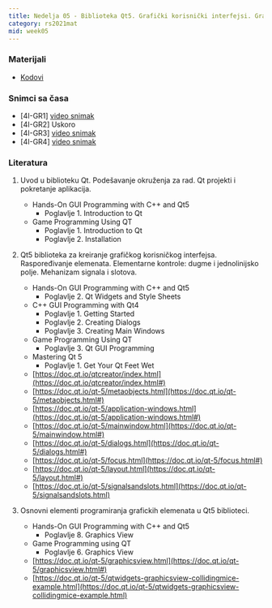 ```yaml
---
title: Nedelja 05 - Biblioteka Qt5. Grafički korisnički interfejsi. Grafička scena.
category: rs2021mat
mid: week05
---
```


### Materijali

- [Kodovi](https://github.com/MATF-RS21/zvanicni-materijali/tree/main/05-graficki-korisnicki-interfejs)

### Snimci sa časa

- [4I-GR1] [video snimak](https://youtu.be/lep81tXXUOM)
- [4I-GR2] Uskoro
- [4I-GR3] [video snimak](http://enastava.matf.bg.ac.rs/~nikola_ajzenhamer/2020-2021/rs/RS%2005/RS%2005_player.html)
- [4I-GR4] [video snimak](https://youtu.be/lep81tXXUOM)

### Literatura

1. Uvod u biblioteku Qt. Podešavanje okruženja za rad. Qt projekti i pokretanje aplikacija.
    - Hands-On GUI Programming with C++ and Qt5
        - Poglavlje 1. Introduction to Qt
    - Game Programming Using QT
        - Poglavlje 1. Introduction to Qt
        - Poglavlje 2. Installation

1. Qt5 biblioteka za kreiranje grafičkog korisničkog interfejsa. Raspoređivanje elemenata. Elementarne kontrole: dugme i jednolinijsko polje. Mehanizam signala i slotova.
    - Hands-On GUI Programming with C++ and Qt5
        - Poglavlje 2. Qt Widgets and Style Sheets
    - C++ GUI Programming with Qt4
        - Poglavlje 1. Getting Started
        - Poglavlje 2. Creating Dialogs
        - Poglavlje 3. Creating Main Windows
    - Game Programming Using QT
        - Poglavlje 3. Qt GUI Programming
    - Mastering Qt 5
        - Poglavlje 1. Get Your Qt Feet Wet
    - [https://doc.qt.io/qtcreator/index.html](https://doc.qt.io/qtcreator/index.html#)
    - [https://doc.qt.io/qt-5/metaobjects.html](https://doc.qt.io/qt-5/metaobjects.html#)
    - [https://doc.qt.io/qt-5/application-windows.html](https://doc.qt.io/qt-5/application-windows.html#)
    - [https://doc.qt.io/qt-5/mainwindow.html](https://doc.qt.io/qt-5/mainwindow.html#)
    - [https://doc.qt.io/qt-5/dialogs.html](https://doc.qt.io/qt-5/dialogs.html#)
    - [https://doc.qt.io/qt-5/focus.html](https://doc.qt.io/qt-5/focus.html#)
    - [https://doc.qt.io/qt-5/layout.html](https://doc.qt.io/qt-5/layout.html#)
    - [https://doc.qt.io/qt-5/signalsandslots.html](https://doc.qt.io/qt-5/signalsandslots.html)

1. Osnovni elementi programiranja grafickih elemenata u Qt5 biblioteci.
    - Hands-On GUI Programming with C++ and Qt5
        - Poglavlje 8. Graphics View
    - Game Programming using QT
        - Poglavlje 6. Graphics View
    - [https://doc.qt.io/qt-5/graphicsview.html](https://doc.qt.io/qt-5/graphicsview.html#)
    - [https://doc.qt.io/qt-5/qtwidgets-graphicsview-collidingmice-example.html](https://doc.qt.io/qt-5/qtwidgets-graphicsview-collidingmice-example.html)
